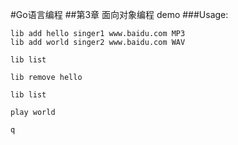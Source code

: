 #Go语言编程 
##第3章 面向对象编程 demo
###Usage:
```
lib add hello singer1 www.baidu.com MP3
lib add world singer2 www.baidu.com WAV

lib list

lib remove hello

lib list

play world

q
```